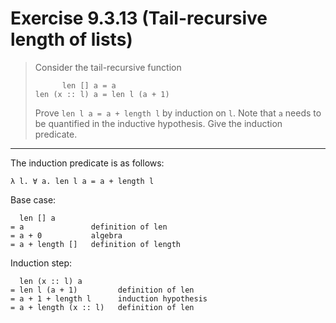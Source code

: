 # Exercise 9.3.13 (Tail-recursive length of lists)

> Consider the tail-recursive function
> ```text
>       len [] a = a
> len (x :: l) a = len l (a + 1)
> ```
> Prove `len l a = a + length l` by induction on `l`.
> Note that `a` needs to be quantified in the inductive hypothesis.
> Give the induction predicate.

---

The induction predicate is as follows:
```text
λ l. ∀ a. len l a = a + length l
```

Base case:
```text
  len [] a
= a               definition of len
= a + 0           algebra
= a + length []   definition of length
```
Induction step:
```text
  len (x :: l) a
= len l (a + 1)         definition of len
= a + 1 + length l      induction hypothesis
= a + length (x :: l)   definition of len
```
